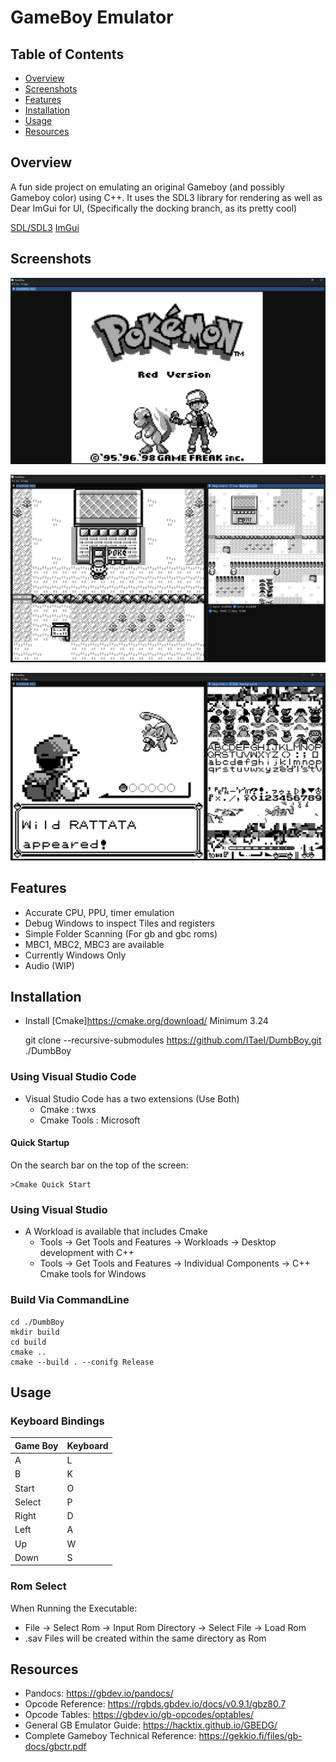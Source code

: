 # **GameBoy Emulator**


## Table of Contents

- [Overview](#overview)
- [Screenshots](#screenshots)
- [Features](#features)
- [Installation](#installation)
- [Usage](#usage)
- [Resources](#resources)


## Overview

A fun side project on emulating an original Gameboy (and possibly Gameboy color) using C++. It uses the SDL3 library for rendering as well as Dear ImGui for UI, (Specifically the docking branch, as its pretty cool)

[SDL/SDL3](https://github.com/libsdl-org/SDL)
[ImGui](https://github.com/ocornut/imgui/tree/docking)

## Screenshots

![FullScreen](GBEmu/Screenshots/FullScreen.jpg)


![Background](GBEmu/Screenshots/Background.jpg)


![Tiles](GBEmu/Screenshots/Tiles.jpg)


## Features

- Accurate CPU, PPU, timer emulation
- Debug Windows to inspect Tiles and registers
- Simple Folder Scanning (For gb and gbc roms)
- MBC1, MBC2, MBC3 are available
- Currently Windows Only
- Audio (WIP)

## Installation

- Install [Cmake]https://cmake.org/download/ Minimum 3.24

    git clone --recursive-submodules https://github.com/ITaeI/DumbBoy.git ./DumbBoy


### Using Visual Studio Code

- Visual Studio Code has a two extensions (Use Both)
    - Cmake : twxs
    - Cmake Tools : Microsoft

#### Quick Startup

On the search bar on the top of the screen:

    >Cmake Quick Start


### Using Visual Studio

- A Workload is available that includes Cmake
    - Tools -> Get Tools and Features ->  Workloads -> Desktop development with C++
    - Tools -> Get Tools and Features -> Individual Components -> C++ Cmake tools for Windows


### Build Via CommandLine

    cd ./DumbBoy
    mkdir build
    cd build
    cmake ..
    cmake --build . --conifg Release

     
## Usage

### Keyboard Bindings


| Game Boy | Keyboard |
|----------|----------|
|A         |L         |
|B         |K         |
|Start     |O         |
|Select    |P         |
|Right     |D         |
|Left      |A         |
|Up        |W         |
|Down      |S         |


### Rom Select

When Running the Executable:
- File -> Select Rom -> Input Rom Directory -> Select File -> Load Rom
- .sav Files will be created within the same directory as Rom

## Resources

- Pandocs: https://gbdev.io/pandocs/
- Opcode Reference: https://rgbds.gbdev.io/docs/v0.9.1/gbz80.7
- Opcode Tables: https://gbdev.io/gb-opcodes/optables/
- General GB Emulator Guide: https://hacktix.github.io/GBEDG/
- Complete Gameboy Technical Reference: https://gekkio.fi/files/gb-docs/gbctr.pdf

